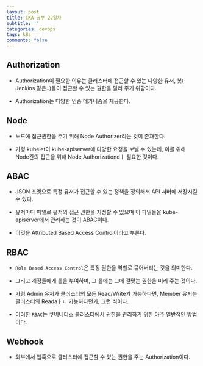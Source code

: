 ```yaml
---
layout: post
title: CKA 공부 22일차
subtitle: ''
categories: devops
tags: k8s
comments: false
---
```


## Authorization

- Authorization이 필요한 이유는 클러스터에 접근할 수 있는 다양한 유저, 봇( Jenkins 같은..)들이 접근할 수 있는 권한을 달리 주기 위함이다.

- Authorization는 다양한 인증 메카니즘을 제공한다.

## Node

- 노드에 접근권한을 주기 위해 Node Authorizer라는 것이 존재한다.

- 가령 kubelet이 kube-apiserver에 다양한 요청을 보낼 수 있는데, 이를 위해 Node간의 접근을 위해 Node Authorizationdㅣ 필요한 것이다.

## ABAC

- JSON 포멧으로 특정 유저가 접근할 수 있는 정책을 정의해서 API 서버에 저장시킬 수 있다.

- 유저마다 파일로 유저의 접근 권한을 지정할 수 있으며 이 파일들을 kube-apiserver에서 관리하는 것이 ABAC이다.

- 이것을 Attributed Based Access Control이라고 부른다.

## RBAC

- `Role Based Access Control`은 특정 권한을 역할로 묶어버리는 것을 의미한다.

- 그리고 계정들에게 롤을 부여하며, 그 롤에는 그에 걸맞는 권한을 미리 주는 것이다.

- 가령 Admin 유저가 클러스터의 모든 Read/Write가 가능하다면, Member 유저는 클러스터의 Readaㅏㄴ 가능하다던가, 그런 식이다.

- 이러한 `RBAC`는 쿠버네티스 클러스터에서 권한을 관리하기 위한 아주 일반적인 방법이다.

## Webhook

- 외부에서 웹훅으로 클러스터에 접근할 수 있는 권한을 주는 Authorization이다.
